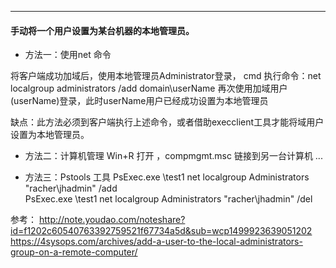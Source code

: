 ---------------------------------------------

#### 手动将一个用户设置为某台机器的本地管理员。

* 方法一：使用net 命令

将客户端成功加域后，使用本地管理员Administrator登录，
cmd 执行命令：net localgroup administrators /add domain\userName
再次使用加域用户(userName)登录，此时userName用户已经成功设置为本地管理员

缺点：此方法必须到客户端执行上述命令，或者借助execclient工具才能将域用户设置为本地管理员。

* 方法二：计算机管理
Win+R 打开 ，compmgmt.msc 链接到另一台计算机 ...

* 方法三：Pstools 工具
PsExec.exe \\test1 net localgroup Administrators "racher\jhadmin" /add  
PsExec.exe \\test1 net localgroup Administrators "racher\jhadmin" /del

参考：
	http://note.youdao.com/noteshare?id=f1202c60540763392759521f67734a5d&sub=wcp1499923639051202
	https://4sysops.com/archives/add-a-user-to-the-local-administrators-group-on-a-remote-computer/	
